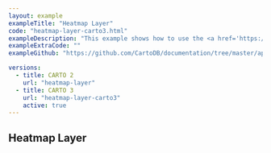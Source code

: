 ```yaml
---
layout: example
exampleTitle: "Heatmap Layer"
code: "heatmap-layer-carto3.html"
exampleDescription: "This example shows how to use the <a href='https://deck.gl/docs/api-reference/aggregation-layers/heatmap-layer' target='_blank'>HeatmapLayer</a> to visualize the spatial distribution of data."
exampleExtraCode: ""
exampleGithub: "https://github.com/CartoDB/documentation/tree/master/app/content/deck-gl/examples/clustering-and-aggregation/heatmap-layer-carto3.html"

versions:
  - title: CARTO 2
    url: "heatmap-layer"
  - title: CARTO 3
    url: "heatmap-layer-carto3"
    active: true
---
```

## Heatmap Layer
